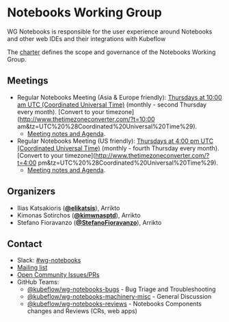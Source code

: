 <!---
This is an autogenerated file!

Please do not edit this file directly, but instead make changes to the
sigs.yaml file in the project root.

To understand how this file is generated, see https://github.com/kubeflow/community/generator/README.md
--->
# Notebooks Working Group

WG Notebooks is responsible for the user experience around Notebooks and other web IDEs and their integrations with Kubeflow

The [charter](charter.md) defines the scope and governance of the Notebooks Working Group.

## Meetings
* Regular Notebooks Meeting (Asia & Europe friendly): [Thursdays at 10:00 am UTC (Coordinated Universal Time)]() (monthly - second Thursday every month). [Convert to your timezone](http://www.thetimezoneconverter.com/?t=10:00 am&tz=UTC%20%28Coordinated%20Universal%20Time%29).
  * [Meeting notes and Agenda](https://docs.google.com/document/d/10YCWL1l81B_uD1oWYGlbKPKhWugxcRnMUxcdCOZgHRs/edit).
* Regular Notebooks Meeting (US friendly): [Thursdays at 4:00 pm UTC (Coordinated Universal Time)]() (monthly - fourth Thursday every month). [Convert to your timezone](http://www.thetimezoneconverter.com/?t=4:00 pm&tz=UTC%20%28Coordinated%20Universal%20Time%29).
  * [Meeting notes and Agenda](https://docs.google.com/document/d/10YCWL1l81B_uD1oWYGlbKPKhWugxcRnMUxcdCOZgHRs/edit).

## Organizers

* Ilias Katsakioris (**[@elikatsis](https://github.com/elikatsis)**), Arrikto
* Kimonas Sotirchos (**[@kimwnasptd](https://github.com/kimwnasptd)**), Arrikto
* Stefano Fioravanzo (**[@StefanoFioravanzo](https://github.com/StefanoFioravanzo)**), Arrikto

## Contact
- Slack: [#wg-notebooks](https://kubeflow.slack.com/messages/wg-notebooks)
- [Mailing list](https://groups.google.com/forum/#!forum/kubeflow-discuss)
- [Open Community Issues/PRs](https://github.com/kubeflow/community/labels/wg%2Farea/wg-notebooks)
- GitHub Teams:
    - [@kubeflow/wg-notebooks-bugs](https://github.com/orgs/kubeflow/teams/wg-notebooks-bugs) - Bug Triage and Troubleshooting
    - [@kubeflow/wg-notebooks-machinery-misc](https://github.com/orgs/kubeflow/teams/wg-notebooks-machinery-misc) - General Discussion
    - [@kubeflow/wg-notebooks-reviews](https://github.com/orgs/kubeflow/teams/wg-notebooks-reviews) - Notebooks Components changes and Reviews (CRs, web apps)
<!-- BEGIN CUSTOM CONTENT -->

<!-- END CUSTOM CONTENT -->
